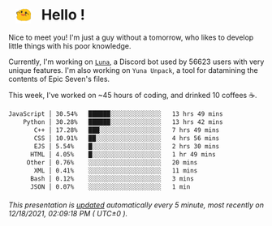 <h1>   <img src="./spoink.gif" style="vertical-align:middle;" width="30px">   Hello ! </h1>

Nice to meet you! I'm just a guy without a tomorrow, who likes to develop little things with his poor knowledge.

Currently, I'm working on <a href='https://github.com/Asgarrrr/Luna'>`Luna`</a>, a Discord bot used by 56623 users with very unique features. I'm also working on `Yuna Unpack`, a tool for datamining the contents of Epic Seven's files.

This week, I've worked on ~45 hours of coding, and drinked 10 coffees ☕.

```
JavaScript │ 30.54%   ██████░░░░░░░░░░░░░░   13 hrs 49 mins
    Python │ 30.28%   ██████░░░░░░░░░░░░░░   13 hrs 42 mins
       C++ │ 17.28%   ███░░░░░░░░░░░░░░░░░   7 hrs 49 mins
       CSS │ 10.91%   ██░░░░░░░░░░░░░░░░░░   4 hrs 56 mins
       EJS │ 5.54%    █░░░░░░░░░░░░░░░░░░░   2 hrs 30 mins
      HTML │ 4.05%    █░░░░░░░░░░░░░░░░░░░   1 hr 49 mins
     Other │ 0.76%    ░░░░░░░░░░░░░░░░░░░░   20 mins
       XML │ 0.41%    ░░░░░░░░░░░░░░░░░░░░   11 mins
      Bash │ 0.12%    ░░░░░░░░░░░░░░░░░░░░   3 mins
      JSON │ 0.07%    ░░░░░░░░░░░░░░░░░░░░   1 min
```

###### This presentation is [updated](https://github.com/Asgarrrr) automatically every 5 minute, most recently on 12/18/2021, 02:09:18 PM ( UTC±0 ).